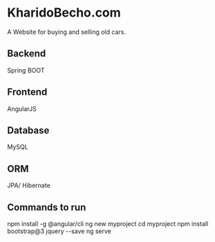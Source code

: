 # KharidoBecho.com

A Website for buying and selling old cars.


## Backend 
Spring BOOT
## Frontend
AngularJS
## Database
MySQL
## ORM 
JPA/ Hibernate


## Commands to run
npm install -g @angular/cli
ng new myproject
cd myproject
npm install bootstrap@3 jquery --save
ng serve
